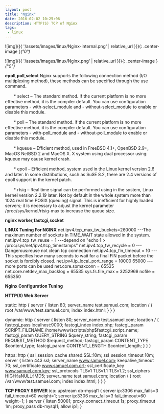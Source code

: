 ```yaml
---
layout: post
title: "Nginx"
date: 2016-02-02 10:25:06
description: HTTP(S) TCP of Nginx
tags: 
 - linux
---
```


![img]({{ '/assets/images/linux/Nginx-internal.png' | relative_url }}){: .center-image }*(°0°)*

![img]({{ '/assets/images/linux/Nginx.png' | relative_url }}){: .center-image }*(°0°)*


**epoll,poll,select**
Nginx supports the following connection method (I/O multiplexing method), these methods can be specified through the use command.

　　* select – The standard method. If the current platform is no more effective method, it is the compiler default. You can use configuration parameters - with-select_module and - without-select_module to enable or disable this module.

　　* poll – The standard method. If the current platform is no more effective method, it is the compiler default. You can use configuration parameters - with-poll_module and - without-poll_module to enable or disable this module.

　　* kqueue – Efficient method, used in FreeBSD 4.1+, OpenBSD 2.9+, MacOS NetBSD 2 and MacOS X. X system using dual processor using kqueue may cause kernel crash.

　　* epoll – Efficient method, system used in the Linux kernel version 2.6 and later. In some distributions, such as SuSE 8.2, there are 2.4 versions of epoll support in the kernel patch.

　　* rtsig – Real time signal can be performed using in the system, Linux kernel version 2.2.19 later. Not by default in the whole system more than 1024 real time POSIX (queuing) signal. This is inefficient for highly loaded servers; it is necessary to adjust the kernel parameter /proc/sys/kernel/rtsig-max to increase the queue size. 

**nginx worker,fastcgi,socket**



**LINUX Tuning For NGINX**
net.ipv4.tcp_max_tw_buckets=260000 ---The  maximum number of sockets in TIME_WAIT state allowed in the system.
net.ipv4.tcp_tw_reuse = 1  ---depend on "echo 1 > /proc/sys/net/ipv4/tcp_timestamps"
net.ipv4.tcp_tw_recycle = 0   ---Dangerous:reuse not clean tcp connection
net.ipv4.tcp_fin_timeout = 10 ---This  specifies  how many seconds to wait for a final FIN packet before the socket is forcibly closed.
net.ipv4.ip_local_port_range = 10000 65000 ---more ports can be used
net.core.somaxconn = 65535
net.core.netdev_max_backlog = 65535
sys.fs.file_max = 3252969
nofile = 655350


**Nginx Configuration Tuning**



**HTTP(S) Web Server**

static:
http {
	    server {
			    listen 80;
				server_name test.samuel.com;
				location / {
						root /var/www/test.samuel.com;
						index index.html;
			    }
	    }
}

dynamic:
http {
	    server {
			    listen 80;
				server_name test.samuel.com;
  				location / {
		        fastcgi_pass  localhost:9000;
		        fastcgi_index index.php;
		        fastcgi_param SCRIPT_FILENAME /home/www/scripts/php\$fastcgi_script_name;
		        fastcgi_param QUERY_STRING    \$query_string;
		        fastcgi_param REQUEST_METHOD  \$request_method;
		        fastcgi_param CONTENT_TYPE    \$content_type;
		        fastcgi_param CONTENT_LENGTH  \$content_length;
    			}
		}
}

https:
http {
    ssl_session_cache   shared:SSL:10m;
    ssl_session_timeout 10m;
    server {
	        listen              443 ssl;
	        server_name         www.samuel.com;
	        keepalive_timeout   70;
	        ssl_certificate     www.samuel.com.crt;
	        ssl_certificate_key www.samuel.com.key;
	        ssl_protocols       TLSv1 TLSv1.1 TLSv1.2;
	        ssl_ciphers         HIGH:!aNULL:!MD5;
	        server_name test.samuel.com;
    		location / {
		    		root /var/www/test.samuel.com;
		   			index index.html;
		   	}
	}
}

**TCP PROXY SERVER**
tcp:
upstream db-mysql1 {
    server ip:3306 max_fails=3 fail_timeout=60 weight=1;
    server ip:3306 max_fails=3 fail_timeout=60 weight=1;
}
server {
    listen 50001;
    proxy_connect_timeout 1s;
    proxy_timeout 1m;
    proxy_pass db-mysql1;
    allow ip1;
}

